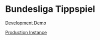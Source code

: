 # Bundesliga Tippspiel

[Development Demo](https://demo.tippspiel.krumreyh.com)

[Production Instance](https://tippspiel.krumreyh.com)